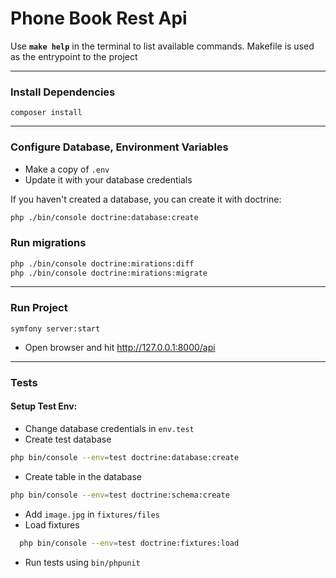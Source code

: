 # Phone Book Rest Api

Use **`make help`** in the terminal to list available commands. Makefile is used as the entrypoint to the project

---

### Install Dependencies

`composer install`

---

### Configure Database, Environment Variables

- Make a copy of `.env` 
- Update it with your database credentials

If you haven't created a database, you can create it with doctrine:

```bash
php ./bin/console doctrine:database:create
```
### Run migrations
```bash
php ./bin/console doctrine:mirations:diff
php ./bin/console doctrine:mirations:migrate
```

---

### Run Project

`symfony server:start`
- Open browser and hit http://127.0.0.1:8000/api

---

### Tests

#### Setup Test Env:
- Change database credentials in `env.test`
- Create test database 
```bash
php bin/console --env=test doctrine:database:create
```
- Create table in the database
```bash
php bin/console --env=test doctrine:schema:create
```
- Add `image.jpg` in `fixtures/files`
- Load fixtures
```bash
  php bin/console --env=test doctrine:fixtures:load
```
- Run tests using `bin/phpunit`


